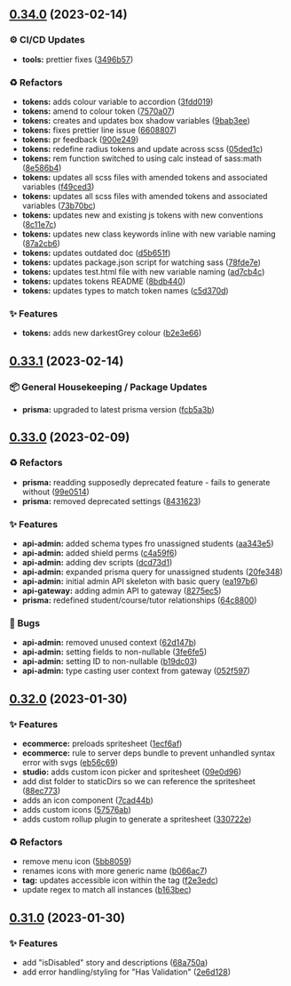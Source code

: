 ## [0.34.0](https://github.com/Open-Study-College/osc/compare/v0.33.1...v0.34.0) (2023-02-14)


### ⚙️ CI/CD Updates

* **tools:** prettier fixes ([3496b57](https://github.com/Open-Study-College/osc/commit/3496b5775fdde62d23774ea8bc670aa6cae6f56a))


### ♻️ Refactors

* **tokens:** adds colour variable to accordion ([3fdd019](https://github.com/Open-Study-College/osc/commit/3fdd019156a83661d5bd616a4acc1b24ff40b7d1))
* **tokens:** amend to colour token ([7570a07](https://github.com/Open-Study-College/osc/commit/7570a07fbc10756a69eeadddaa6595645ff094ba))
* **tokens:** creates and updates box shadow variables ([9bab3ee](https://github.com/Open-Study-College/osc/commit/9bab3ee16a9dcfca36c7787e04452bac54ef97b8))
* **tokens:** fixes prettier line issue ([6608807](https://github.com/Open-Study-College/osc/commit/6608807c046f113fa6c10065a282716f536e84da))
* **tokens:** pr feedback ([900e249](https://github.com/Open-Study-College/osc/commit/900e249ad5b703d1f6064a8a4b3e21271319fd31))
* **tokens:** redefine radius tokens and update across scss ([05ded1c](https://github.com/Open-Study-College/osc/commit/05ded1c881a3f9ee1580ee7dc7b69dc0a0158386))
* **tokens:** rem function switched to using calc instead of sass:math ([8e586b4](https://github.com/Open-Study-College/osc/commit/8e586b4e5ab5d23eaf237a91593f79c05be57e2a))
* **tokens:** updates all scss files with amended tokens and associated variables ([f49ced3](https://github.com/Open-Study-College/osc/commit/f49ced305c027e9d98f6a1cf081cd3f250a6f82c))
* **tokens:** updates all scss files with amended tokens and associated variables ([73b70bc](https://github.com/Open-Study-College/osc/commit/73b70bcd594bc23f158487bd1bfe2bd03e1860a2))
* **tokens:** updates new and existing js tokens with new conventions ([8c11e7c](https://github.com/Open-Study-College/osc/commit/8c11e7c8c50dc39f3e44c8ecd242f15a1091bf37))
* **tokens:** updates new class keywords inline with new variable naming ([87a2cb6](https://github.com/Open-Study-College/osc/commit/87a2cb6db137bb99305d8bb309c85b6ab2929614))
* **tokens:** updates outdated doc ([d5b651f](https://github.com/Open-Study-College/osc/commit/d5b651f3f4e41134656029ff5d1a45e59b33fa71))
* **tokens:** updates package.json script for watching sass ([78fde7e](https://github.com/Open-Study-College/osc/commit/78fde7ed9e07e2d6b24d4ae5cc890b9bd9a69084))
* **tokens:** updates test.html file with new variable naming ([ad7cb4c](https://github.com/Open-Study-College/osc/commit/ad7cb4cf481793c7cbc1afe72ca30f95e33e577a))
* **tokens:** updates tokens README ([8bdb440](https://github.com/Open-Study-College/osc/commit/8bdb440eb3fdd1192afb8a7f0918db493064f481))
* **tokens:** updates types to match token names ([c5d370d](https://github.com/Open-Study-College/osc/commit/c5d370d3585997298708efee06111409e4235807))


### ✨ Features

* **tokens:** adds new darkestGrey colour ([b2e3e66](https://github.com/Open-Study-College/osc/commit/b2e3e66fdeff8a53eb5574abb7a3e81ce7d427f7))

## [0.33.1](https://github.com/Open-Study-College/osc/compare/v0.33.0...v0.33.1) (2023-02-14)


### 📦 General Housekeeping / Package Updates

* **prisma:** upgraded to latest prisma version ([fcb5a3b](https://github.com/Open-Study-College/osc/commit/fcb5a3bca9e82801fa362b8190a1e66e0d7c594e))

## [0.33.0](https://github.com/Open-Study-College/osc/compare/v0.32.0...v0.33.0) (2023-02-09)


### ♻️ Refactors

* **prisma:** readding supposedly deprecated feature - fails to generate without ([99e0514](https://github.com/Open-Study-College/osc/commit/99e0514e0e063d3a1195483c9e010edf560eaec5))
* **prisma:** removed deprecated settings ([8431623](https://github.com/Open-Study-College/osc/commit/8431623aecb17d3cf503387492e8511007343031))


### ✨ Features

* **api-admin:** added schema types fro unassigned students ([aa343e5](https://github.com/Open-Study-College/osc/commit/aa343e5ec6cfbdef7aa0c75ec78924cda85e0007))
* **api-admin:** added shield perms ([c4a59f6](https://github.com/Open-Study-College/osc/commit/c4a59f6acf449973bb55cd3db93827cba750e72b))
* **api-admin:** adding dev scripts ([dcd73d1](https://github.com/Open-Study-College/osc/commit/dcd73d18825f6a1ad477d499bc24e53fabc80d4c))
* **api-admin:** expanded prisma query for unassigned students ([20fe348](https://github.com/Open-Study-College/osc/commit/20fe3489fd00e53efba9e2ba7e38df5616535ee7))
* **api-admin:** initial admin API skeleton with basic query ([ea197b6](https://github.com/Open-Study-College/osc/commit/ea197b6d7e457d9a32fa1d01933c3aa9464dc5df))
* **api-gateway:** adding admin API to gateway ([8275ec5](https://github.com/Open-Study-College/osc/commit/8275ec57b58f810eced1aef2a9d26ab977449b2b))
* **prisma:** redefined student/course/tutor relationships ([64c8800](https://github.com/Open-Study-College/osc/commit/64c88002f1924beb8ec71c290d93df1e1e8ba83b))


### 🐛 Bugs

* **api-admin:** removed unused context ([62d147b](https://github.com/Open-Study-College/osc/commit/62d147b95356fdbed7619f0ce5d991b2044ff149))
* **api-admin:** setting fields to non-nullable ([3fe6fe5](https://github.com/Open-Study-College/osc/commit/3fe6fe5a3172a8c7d562a208b04215736b1ab93a))
* **api-admin:** setting ID to non-nullable ([b19dc03](https://github.com/Open-Study-College/osc/commit/b19dc03e72590e1cee27a880077bbcf751e991dd))
* **api-admin:** type casting user context from gateway ([052f597](https://github.com/Open-Study-College/osc/commit/052f59735532b9ac8e521bc8094858514fc222ed))

## [0.32.0](https://github.com/Open-Study-College/osc/compare/v0.31.0...v0.32.0) (2023-01-30)


### ✨ Features

* **ecommerce:** preloads spritesheet ([1ecf6af](https://github.com/Open-Study-College/osc/commit/1ecf6af565ce6479d0d9901ca1b1eb7655e2b00f))
* **ecommerce:** rule to server deps bundle to prevent unhandled syntax error with svgs ([eb56c69](https://github.com/Open-Study-College/osc/commit/eb56c693c9ad111c3d453abb30189f72e3bbb7bf))
* **studio:** adds custom icon picker and spritesheet ([09e0d96](https://github.com/Open-Study-College/osc/commit/09e0d966e8a7a601a1e3d3dc94e0959897d19297))
* add dist folder to staticDirs so we can reference the spritesheet ([88ec773](https://github.com/Open-Study-College/osc/commit/88ec77339ffd98a1234594e6e3ef74dd00168146))
* adds an icon component ([7cad44b](https://github.com/Open-Study-College/osc/commit/7cad44b706b67d7471d9e887383be698b16f7a46))
* adds custom icons ([57576ab](https://github.com/Open-Study-College/osc/commit/57576ab8e7839716f139bfe2df233a044dbb63a8))
* adds custom rollup plugin to generate a spritesheet ([330722e](https://github.com/Open-Study-College/osc/commit/330722e39924e4491ce40f602561776597eac836))


### ♻️ Refactors

* remove menu icon ([5bb8059](https://github.com/Open-Study-College/osc/commit/5bb805900ffdba29d36391a9be2e1aae60943232))
* renames icons with more generic name ([b066ac7](https://github.com/Open-Study-College/osc/commit/b066ac7af867104cb51ffba1f1063285d7bbba47))
* **tag:** updates accessible icon within the tag ([f2e3edc](https://github.com/Open-Study-College/osc/commit/f2e3edc7531870efde3be1a7a9d0dee28e6e7b5d))
* update regex to match all instances ([b163bec](https://github.com/Open-Study-College/osc/commit/b163bec45d4d3718c96494a05888450a6f5384ab))

## [0.31.0](https://github.com/Open-Study-College/osc/compare/v0.30.0...v0.31.0) (2023-01-30)


### ✨ Features

* add "isDisabled" story and descriptions ([68a750a](https://github.com/Open-Study-College/osc/commit/68a750a1226cc9c69bc892708bfe84c5ecd333cc))
* add error handling/styling for "Has Validation" ([2e6d128](https://github.com/Open-Study-College/osc/commit/2e6d128e05f4e5d46191af9f3a199fa3fb56f879))

